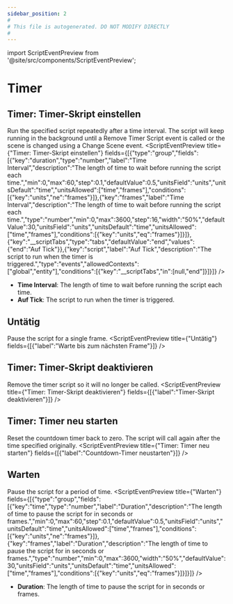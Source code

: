 ```yaml
---
sidebar_position: 2
#
# This file is autogenerated. DO NOT MODIFY DIRECTLY
#
---
```


import ScriptEventPreview from '@site/src/components/ScriptEventPreview';

# Timer

## Timer: Timer-Skript einstellen
Run the specified script repeatedly after a time interval. The script will keep running in the background until a Remove Timer Script event is called or the scene is changed using a Change Scene event.
<ScriptEventPreview title={"Timer: Timer-Skript einstellen"} fields={[{"type":"group","fields":[{"key":"duration","type":"number","label":"Time Interval","description":"The length of time to wait before running the script each time.","min":0,"max":60,"step":0.1,"defaultValue":0.5,"unitsField":"units","unitsDefault":"time","unitsAllowed":["time","frames"],"conditions":[{"key":"units","ne":"frames"}]},{"key":"frames","label":"Time Interval","description":"The length of time to wait before running the script each time.","type":"number","min":0,"max":3600,"step":16,"width":"50%","defaultValue":30,"unitsField":"units","unitsDefault":"time","unitsAllowed":["time","frames"],"conditions":[{"key":"units","eq":"frames"}]}]},{"key":"__scriptTabs","type":"tabs","defaultValue":"end","values":{"end":"Auf Tick"}},{"key":"script","label":"Auf Tick","description":"The script to run when the timer is triggered.","type":"events","allowedContexts":["global","entity"],"conditions":[{"key":"__scriptTabs","in":[null,"end"]}]}]} />

- **Time Interval**: The length of time to wait before running the script each time.  
- **Auf Tick**: The script to run when the timer is triggered.  

## Untätig
Pause the script for a single frame.
<ScriptEventPreview title={"Untätig"} fields={[{"label":"Warte bis zum nächsten Frame"}]} />


## Timer: Timer-Skript deaktivieren
Remove the timer script so it will no longer be called.
<ScriptEventPreview title={"Timer: Timer-Skript deaktivieren"} fields={[{"label":"Timer-Skript deaktivieren"}]} />


## Timer: Timer neu starten
Reset the countdown timer back to zero. The script will call again after the time specified originally.
<ScriptEventPreview title={"Timer: Timer neu starten"} fields={[{"label":"Countdown-Timer neustarten"}]} />


## Warten
Pause the script for a period of time.
<ScriptEventPreview title={"Warten"} fields={[{"type":"group","fields":[{"key":"time","type":"number","label":"Duration","description":"The length of time to pause the script for in seconds or frames.","min":0,"max":60,"step":0.1,"defaultValue":0.5,"unitsField":"units","unitsDefault":"time","unitsAllowed":["time","frames"],"conditions":[{"key":"units","ne":"frames"}]},{"key":"frames","label":"Duration","description":"The length of time to pause the script for in seconds or frames.","type":"number","min":0,"max":3600,"width":"50%","defaultValue":30,"unitsField":"units","unitsDefault":"time","unitsAllowed":["time","frames"],"conditions":[{"key":"units","eq":"frames"}]}]}]} />

- **Duration**: The length of time to pause the script for in seconds or frames.  

